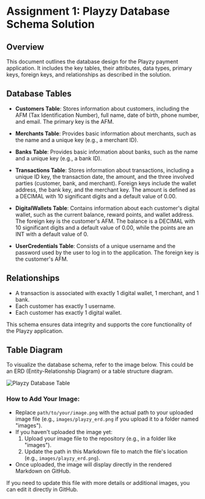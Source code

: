 
# Assignment 1: Playzy Database Schema Solution

## Overview
This document outlines the database design for the Playzy payment application. It includes the key tables, their attributes, data types, primary keys, foreign keys, and relationships as described in the solution.

## Database Tables

- **Customers Table**: Stores information about customers, including the AFM (Tax Identification Number), full name, date of birth, phone number, and email. The primary key is the AFM.

- **Merchants Table**: Provides basic information about merchants, such as the name and a unique key (e.g., a merchant ID).

- **Banks Table**: Provides basic information about banks, such as the name and a unique key (e.g., a bank ID).

- **Transactions Table**: Stores information about transactions, including a unique ID key, the transaction date, the amount, and the three involved parties (customer, bank, and merchant). Foreign keys include the wallet address, the bank key, and the merchant key. The amount is defined as a DECIMAL with 10 significant digits and a default value of 0.00.

- **DigitalWallets Table**: Contains information about each customer's digital wallet, such as the current balance, reward points, and wallet address. The foreign key is the customer's AFM. The balance is a DECIMAL with 10 significant digits and a default value of 0.00, while the points are an INT with a default value of 0.

- **UserCredentials Table**: Consists of a unique username and the password used by the user to log in to the application. The foreign key is the customer's AFM.

## Relationships
- A transaction is associated with exactly 1 digital wallet, 1 merchant, and 1 bank.
- Each customer has exactly 1 username.
- Each customer has exactly 1 digital wallet.

This schema ensures data integrity and supports the core functionality of the Playzy application.

## Table Diagram
To visualize the database schema, refer to the image below. This could be an ERD (Entity-Relationship Diagram) or a table structure diagram.

![Playzy Database Table](path/to/your/image.png)

### How to Add Your Image:
- Replace `path/to/your/image.png` with the actual path to your uploaded image file (e.g., `images/playzy_erd.png` if you upload it to a folder named "images").
- If you haven't uploaded the image yet:
  1. Upload your image file to the repository (e.g., in a folder like "images").
  2. Update the path in this Markdown file to match the file's location (e.g., `images/playzy_erd.png`).
- Once uploaded, the image will display directly in the rendered Markdown on GitHub.

If you need to update this file with more details or additional images, you can edit it directly in GitHub.
